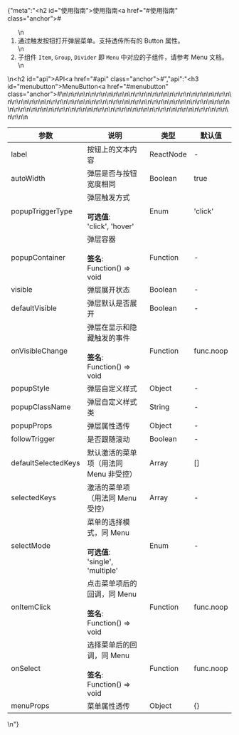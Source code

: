 {"meta":"<h2 id=\"&#x4F7F;&#x7528;&#x6307;&#x5357;\">&#x4F7F;&#x7528;&#x6307;&#x5357;<a href=\"#&#x4F7F;&#x7528;&#x6307;&#x5357;\" class=\"anchor\">#</a></h2><ol>\n<li>&#x901A;&#x8FC7;&#x89E6;&#x53D1;&#x6309;&#x94AE;&#x6253;&#x5F00;&#x5F39;&#x5C42;&#x83DC;&#x5355;&#x3002;&#x652F;&#x6301;&#x900F;&#x4F20;&#x6240;&#x6709;&#x7684; Button &#x5C5E;&#x6027;&#x3002;</li>\n<li>&#x5B50;&#x7EC4;&#x4EF6; <code>Item</code>, <code>Group</code>, <code>Divider</code> &#x5373; <code>Menu</code> &#x4E2D;&#x5BF9;&#x5E94;&#x7684;&#x5B50;&#x7EC4;&#x4EF6;&#xFF0C;&#x8BF7;&#x53C2;&#x8003; Menu &#x6587;&#x6863;&#x3002;</li>\n</ol>\n<h2 id=\"api\">API<a href=\"#api\" class=\"anchor\">#</a></h2>","api":"<h3 id=\"menubutton\">MenuButton<a href=\"#menubutton\" class=\"anchor\">#</a></h3><table>\n<thead>\n<tr>\n<th>&#x53C2;&#x6570;</th>\n<th>&#x8BF4;&#x660E;</th>\n<th>&#x7C7B;&#x578B;</th>\n<th>&#x9ED8;&#x8BA4;&#x503C;</th>\n</tr>\n</thead>\n<tbody>\n<tr>\n<td>label</td>\n<td>&#x6309;&#x94AE;&#x4E0A;&#x7684;&#x6587;&#x672C;&#x5185;&#x5BB9;</td>\n<td>ReactNode</td>\n<td>-</td>\n</tr>\n<tr>\n<td>autoWidth</td>\n<td>&#x5F39;&#x5C42;&#x662F;&#x5426;&#x4E0E;&#x6309;&#x94AE;&#x5BBD;&#x5EA6;&#x76F8;&#x540C;</td>\n<td>Boolean</td>\n<td>true</td>\n</tr>\n<tr>\n<td>popupTriggerType</td>\n<td>&#x5F39;&#x5C42;&#x89E6;&#x53D1;&#x65B9;&#x5F0F;<br><br><strong>&#x53EF;&#x9009;&#x503C;</strong>:<br>&apos;click&apos;, &apos;hover&apos;</td>\n<td>Enum</td>\n<td>&apos;click&apos;</td>\n</tr>\n<tr>\n<td>popupContainer</td>\n<td>&#x5F39;&#x5C42;&#x5BB9;&#x5668;<br><br><strong>&#x7B7E;&#x540D;</strong>:<br>Function() =&gt; void</td>\n<td>Function</td>\n<td>-</td>\n</tr>\n<tr>\n<td>visible</td>\n<td>&#x5F39;&#x5C42;&#x5C55;&#x5F00;&#x72B6;&#x6001;</td>\n<td>Boolean</td>\n<td>-</td>\n</tr>\n<tr>\n<td>defaultVisible</td>\n<td>&#x5F39;&#x5C42;&#x9ED8;&#x8BA4;&#x662F;&#x5426;&#x5C55;&#x5F00;</td>\n<td>Boolean</td>\n<td>-</td>\n</tr>\n<tr>\n<td>onVisibleChange</td>\n<td>&#x5F39;&#x5C42;&#x5728;&#x663E;&#x793A;&#x548C;&#x9690;&#x85CF;&#x89E6;&#x53D1;&#x7684;&#x4E8B;&#x4EF6;<br><br><strong>&#x7B7E;&#x540D;</strong>:<br>Function() =&gt; void</td>\n<td>Function</td>\n<td>func.noop</td>\n</tr>\n<tr>\n<td>popupStyle</td>\n<td>&#x5F39;&#x5C42;&#x81EA;&#x5B9A;&#x4E49;&#x6837;&#x5F0F;</td>\n<td>Object</td>\n<td>-</td>\n</tr>\n<tr>\n<td>popupClassName</td>\n<td>&#x5F39;&#x5C42;&#x81EA;&#x5B9A;&#x4E49;&#x6837;&#x5F0F;&#x7C7B;</td>\n<td>String</td>\n<td>-</td>\n</tr>\n<tr>\n<td>popupProps</td>\n<td>&#x5F39;&#x5C42;&#x5C5E;&#x6027;&#x900F;&#x4F20;</td>\n<td>Object</td>\n<td>-</td>\n</tr>\n<tr>\n<td>followTrigger</td>\n<td>&#x662F;&#x5426;&#x8DDF;&#x968F;&#x6EDA;&#x52A8;</td>\n<td>Boolean</td>\n<td>-</td>\n</tr>\n<tr>\n<td>defaultSelectedKeys</td>\n<td>&#x9ED8;&#x8BA4;&#x6FC0;&#x6D3B;&#x7684;&#x83DC;&#x5355;&#x9879;&#xFF08;&#x7528;&#x6CD5;&#x540C; Menu &#x975E;&#x53D7;&#x63A7;&#xFF09;</td>\n<td>Array</td>\n<td>[]</td>\n</tr>\n<tr>\n<td>selectedKeys</td>\n<td>&#x6FC0;&#x6D3B;&#x7684;&#x83DC;&#x5355;&#x9879;&#xFF08;&#x7528;&#x6CD5;&#x540C; Menu &#x53D7;&#x63A7;&#xFF09;</td>\n<td>Array</td>\n<td>-</td>\n</tr>\n<tr>\n<td>selectMode</td>\n<td>&#x83DC;&#x5355;&#x7684;&#x9009;&#x62E9;&#x6A21;&#x5F0F;&#xFF0C;&#x540C; Menu<br><br><strong>&#x53EF;&#x9009;&#x503C;</strong>:<br>&apos;single&apos;, &apos;multiple&apos;</td>\n<td>Enum</td>\n<td>-</td>\n</tr>\n<tr>\n<td>onItemClick</td>\n<td>&#x70B9;&#x51FB;&#x83DC;&#x5355;&#x9879;&#x540E;&#x7684;&#x56DE;&#x8C03;&#xFF0C;&#x540C; Menu<br><br><strong>&#x7B7E;&#x540D;</strong>:<br>Function() =&gt; void</td>\n<td>Function</td>\n<td>func.noop</td>\n</tr>\n<tr>\n<td>onSelect</td>\n<td>&#x9009;&#x62E9;&#x83DC;&#x5355;&#x540E;&#x7684;&#x56DE;&#x8C03;&#xFF0C;&#x540C; Menu<br><br><strong>&#x7B7E;&#x540D;</strong>:<br>Function() =&gt; void</td>\n<td>Function</td>\n<td>func.noop</td>\n</tr>\n<tr>\n<td>menuProps</td>\n<td>&#x83DC;&#x5355;&#x5C5E;&#x6027;&#x900F;&#x4F20;</td>\n<td>Object</td>\n<td>{}</td>\n</tr>\n</tbody>\n</table>\n"}